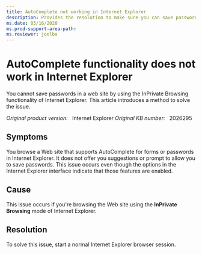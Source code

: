 ```yaml
---
title: AutoComplete not working in Internet Explorer
description: Provides the resolution to make sure you can save passwords in a web site if the AutoComplete feature is enabled in Internet Explorer InPrivate Browsing mode.
ms.date: 03/16/2020
ms.prod-support-area-path: 
ms.reviewer: joelba
---
```

# AutoComplete functionality does not work in Internet Explorer

You cannot save passwords in a web site by using the InPrivate Browsing functionality of Internet Explorer. This article introduces a method to solve the issue.

_Original product version:_ &nbsp; Internet Explorer 
_Original KB number:_ &nbsp; 2026295

## Symptoms

You browse a Web site that supports AutoComplete for forms or passwords in Internet Explorer. It does not offer you suggestions or prompt to allow you to save passwords. This issue occurs even though the options in the Internet Explorer interface indicate that those features are enabled.

## Cause

This issue occurs if you're browsing the Web site using the **InPrivate Browsing** mode of Internet Explorer.

## Resolution

To solve this issue, start a normal Internet Explorer browser session.
